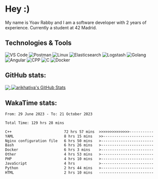 
# Hey :)
My name is Yoav Rabby and I am a software developer with 2 years of experience.
Currently a student at 42 Madrid.

## Technologies & Tools
![VS Code](https://img.shields.io/badge/-VS%20Code-007ACC?style=flat-square&logo=visual-studio-code)
![Postman](https://img.shields.io/badge/Postman-coral?style=flat-square&logo=postman)
![Linux](https://img.shields.io/badge/Linux-black?style=flat-square&logo=linux)
![Elasticsearch](https://img.shields.io/badge/Elasticsearch-cyan?style=flat-square&logo=elasticsearch)
![Logstash](https://img.shields.io/badge/Logstash-yellow?style=flat-square&logo=logstash)
![Golang](https://img.shields.io/badge/Golang-cyan?style=flat-square&logo=go)
![Angular](https://img.shields.io/badge/Angular-red?style=flat-square&logo=angular)
![CPP](https://img.shields.io/badge/CPP-00BFFF?style=flat-square&logo=CPP)
![C](https://img.shields.io/badge/C-F0F8FF?style=flat-square&logo=C)
![Docker](https://img.shields.io/badge/Docker-6495ED?style=flat-square&logo=Docker)

## GitHub stats:
<a href="https://github.com/arikhativa/arikhativa">
  <img align="center" src="https://github-readme-stats.vercel.app/api/top-langs/?username=arikhativa&hide=java,html,tex&title_color=ffffff&text_color=c9cacc&icon_color=2bbc8a&bg_color=1d1f21&langs_count=3" />
</a>
<a href="https://github.com/arikhativa/arikhativa">
  <img align="center" src="https://github-readme-stats.vercel.app/api?username=arikhativa&show_icons=true&line_height=27&count_private=true&title_color=ffffff&text_color=c9cacc&icon_color=2bbc8a&bg_color=1d1f21" alt="arikhativa's GitHub Stats" />
</a>

## WakaTime stats:
```txt
From: 29 June 2023 - To: 21 October 2023

Total Time: 129 hrs 28 mins

C++                        72 hrs 57 mins  >>>>>>>>>>>>>>-----------   56.34 %
YAML                       8 hrs 15 mins   >>-----------------------   06.38 %
Nginx configuration file   6 hrs 50 mins   >------------------------   05.29 %
Bash                       6 hrs 26 mins   >------------------------   04.98 %
Docker                     6 hrs 3 mins    >------------------------   04.67 %
Other                      4 hrs 53 mins   >------------------------   03.78 %
PHP                        4 hrs 10 mins   >------------------------   03.22 %
JavaScript                 4 hrs           >------------------------   03.10 %
Python                     2 hrs 44 mins   >------------------------   02.12 %
HTML                       2 hrs 10 mins   -------------------------   01.68 %
```

<!--END_SECTION:waka-->